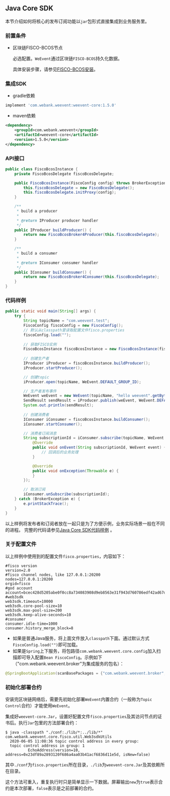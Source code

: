 ## Java Core SDK
本节介绍如何将核心的发布订阅功能以`jar`包形式直接集成到业务服务里。

### 前置条件

- 区块链FISCO-BCOS节点

  必选配置。`WeEvent`通过区块链`FISCO-BCOS`持久化数据。

  具体安装步骤，请参见[FISCO-BCOS安装](https://fisco-bcos-documentation.readthedocs.io/zh_CN/latest/docs/tutorial/installation.html)。

### 集成SDK

- gradle依赖
```groovy
implement 'com.webank.weevent:weevent-core:1.5.0'
```
- maven依赖
```xml
<dependency>
    <groupId>com.webank.weevent</groupId>
    <artifactId>weevent-core</artifactId>
    <version>1.5.0</version>
</dependency>
```

### API接口
```java
public class FiscoBcosInstance {
    private FiscoBcosDelegate fiscoBcosDelegate;

    public FiscoBcosInstance(FiscoConfig config) throws BrokerException {
        this.fiscoBcosDelegate = new FiscoBcosDelegate();
        this.fiscoBcosDelegate.initProxy(config);
    }

    /**
     * build a producer
     *
     * @return IProducer producer handler
     */
    public IProducer buildProducer() {
        return new FiscoBcosBroker4Producer(this.fiscoBcosDelegate);
    }

    /**
     * build a consumer
     *
     * @return IConsumer consumer handler
     */
    public IConsumer buildConsumer() {
        return new FiscoBcosBroker4Consumer(this.fiscoBcosDelegate);
    }
}
```

### 代码样例

```java
public static void main(String[] args) {
    try {
        String topicName = "com.weevent.test";
        FiscoConfig fiscoConfig = new FiscoConfig();
        // 默认从classpath里读取配置文件fisco.properties
        fiscoConfig.load("");
    
        // 获取FISCO实例
        FiscoBcosInstance fiscoBcosInstance = new FiscoBcosInstance(fiscoConfig);
        
        // 创建生产者
        IProducer iProducer = fiscoBcosInstance.buildProducer();
        iProducer.startProducer();

        // 创建topic
        iProducer.open(topicName, WeEvent.DEFAULT_GROUP_ID);

        // 生产者发布事件
        WeEvent weEvent = new WeEvent(topicName, "hello weevent".getBytes());
        SendResult sendResult = iProducer.publish(weEvent, WeEvent.DEFAULT_GROUP_ID, fiscoConfig.getWeb3sdkTimeout());
        System.out.println(sendResult);
        
        // 创建消费者
        IConsumer iConsumer = fiscoBcosInstance.buildConsumer();
        iConsumer.startConsumer();

        // 消费者订阅消息
        String subscriptionId = iConsumer.subscribe(topicName, WeEvent.DEFAULT_GROUP_ID, WeEvent.OFFSET_LAST, new HashMap<>(), new IConsumer.ConsumerListener() {
            @Override
            public void onEvent(String subscriptionId, WeEvent event) {
                // 回调后的业务处理
            }

            @Override
            public void onException(Throwable e) {
            }
        });

        // 取消订阅
        iConsumer.unSubscribe(subscriptionId);
    } catch (BrokerException e) {
        e.printStackTrace();
    }
}
```

以上样例将发布者和订阅者放在一起只是为了方便示例，业务实际场景一般在不同的进程。
完整的代码请参见[Java Core SDK代码样例](https://github.com/WeBankFinTech/WeEvent/blob/master/weevent-core/src/test/java/com/webank/weevent/core/FiscoBcosInstanceTest.java) 。

### 关于配置文件

以上样例中使用到的配置文件`fisco.properties`，内容如下：

```properties
#fisco version
version=2.0
#fisco channel nodes, like 127.0.0.1:20200
nodes=127.0.0.1:20200
orgid=fisco
#god account
account=bcec428d5205abe0f0cc8a734083908d9eb8563e31f943d760786edf42ad67dd
#web3sdk
web3sdk.timeout=10000
web3sdk.core-pool-size=10
web3sdk.max-pool-size=200
web3sdk.keep-alive-seconds=10
#consumer
consumer.idle-time=1000
consumer.history_merge_block=8
```

- 如果是普通Java服务，将上面文件放入`classpath`下面。通过默认方式`FiscoConfig.load("")`即可加载。
- 如果是`Spring`上下服务，将包路径`com.webank.weevent.core.config`加入扫描即可导入配置`Bean FiscoConfig`。示例如下（"com.webank.weevent.broker"为集成服务的包名）：

```java
@SpringBootApplication(scanBasePackages = {"com.webank.weevent.broker", "com.webank.weevent.core.config"})
```

### 初始化部署合约

安装完区块链网络后，需要先初始化部署`WeEvent`内置合约（一般称为`Topic Control`合约）才能使用`WeEvent`。

集成好`weevent-core.Jar`，设置好配置文件`fisco.properties`及其访问节点的证书后。执行`Jar`包里的方法部署合约：

  ```shell
  $ java -classpath "./conf:./lib/*:../lib/*" com.webank.weevent.core.fisco.util.Web3sdkUtils
    2020-06-05 11:08:36 topic control address in every group:
    topic control address in group: 1
            EchoAddress(version=10, address=0x23df89a2893120f686a4aa03b41acf6836d11e5d, isNew=false)
  ```

其中`./conf`为`fisco.properties`所在目录，`./lib`为`weevent-core.Jar`及其依赖所在目录。

这个方法可重入，重复执行时只是简单显示一下数据。屏幕输出`new`为`true`表示合约是本次部署，`false`表示是之前部署的合约。
